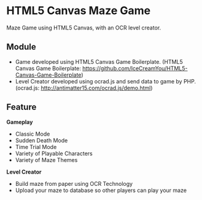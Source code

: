 HTML5 Canvas Maze Game
==========

Maze Game using HTML5 Canvas, with an OCR level creator.

Module
----------
- Game
developed using HTML5 Canvas Game Boilerplate. (HTML5 Canvas Game Boilerplate: https://github.com/IceCreamYou/HTML5-Canvas-Game-Boilerplate)
- Level Creator
developed using ocrad.js and send data to game by PHP. (ocrad.js: http://antimatter15.com/ocrad.js/demo.html)

Feature
----------
**Gameplay**
- Classic Mode
- Sudden Death Mode
- Time Trial Mode
- Variety of Playable Characters
- Variety of Maze Themes

**Level Creator**
- Build maze from paper using OCR Technology
- Upload your maze to database so other players can play your maze

